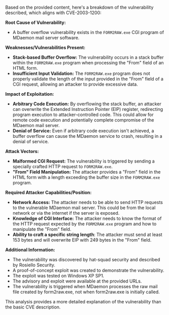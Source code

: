 Based on the provided content, here's a breakdown of the vulnerability described, which aligns with CVE-2003-1200:

**Root Cause of Vulnerability:**

*   A buffer overflow vulnerability exists in the `FORM2RAW.exe` CGI program of MDaemon mail server software.

**Weaknesses/Vulnerabilities Present:**

*   **Stack-based Buffer Overflow:** The vulnerability occurs in a stack buffer within the `FORM2RAW.exe` program when processing the "From" field of an HTML form.
*   **Insufficient Input Validation:** The `FORM2RAW.exe` program does not properly validate the length of the input provided in the "From" field of a CGI request, allowing an attacker to provide excessive data.

**Impact of Exploitation:**

*   **Arbitrary Code Execution:** By overflowing the stack buffer, an attacker can overwrite the Extended Instruction Pointer (EIP) register, redirecting program execution to attacker-controlled code. This could allow for remote code execution and potentially complete compromise of the MDaemon mail server.
*   **Denial of Service:** Even if arbitrary code execution isn't achieved, a buffer overflow can cause the MDaemon service to crash, resulting in a denial of service.

**Attack Vectors:**

*   **Malformed CGI Request:** The vulnerability is triggered by sending a specially crafted HTTP request to `FORM2RAW.exe`.
*   **"From" Field Manipulation:** The attacker provides a "From" field in the HTML form with a length exceeding the buffer size in the `FORM2RAW.exe` program.

**Required Attacker Capabilities/Position:**

*   **Network Access:** The attacker needs to be able to send HTTP requests to the vulnerable MDaemon mail server. This could be from the local network or via the internet if the server is exposed.
*   **Knowledge of CGI Interface:** The attacker needs to know the format of the HTTP request expected by the `FORM2RAW.exe` program and how to manipulate the "From" field.
*   **Ability to craft a specific string length**:  The attacker must send at least 153 bytes and will overwrite EIP with 249 bytes in the "From" field.

**Additional Information:**

*   The vulnerability was discovered by hat-squad security and described by Rosiello Security.
*   A proof-of-concept exploit was created to demonstrate the vulnerability.
*   The exploit was tested on Windows XP SP1.
*   The advisory and exploit were available at the provided URLs.
* The vulnerability is triggered when MDaemon processes the raw mail file created by form2raw.exe, not when form2raw.exe is initially called.

This analysis provides a more detailed explanation of the vulnerability than the basic CVE description.